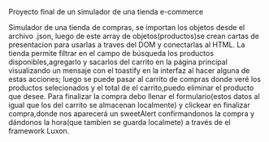 Proyecto final de un simulador de una tienda e-commerce

 Simulador de una tienda de compras, se importan los objetos desde el archivo .json, luego de este array de objetos(productos)se crean cartas de presentacion para usarlas a traves del DOM y conectarlas al HTML. La tienda permite filtrar en el campo de búsqueda los productos disponibles,agregarlo y sacarlos del carrito en la página principal visualizando un mensaje con el toastify en la interfaz al hacer alguna de estas acciones; luego se puede pasar al carrito de compras donde veré los productos selecionados y el total de el carrito,puedo eliminar el producto que desee.
 Para finalizar la compra debo llenar el formulario(estos datos al igual que los del carrito se almacenan localmente) y clickear en finalizar compra,donde nos aparecerá un sweetAlert confirmandonos la compra y dándonos la hora(que tambien se guarda localmete) a través de el framework Luxon.
